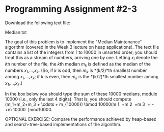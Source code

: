 # Programming Assignment #2-3

Download the following text file:

Median.txt

The goal of this problem is to implement the "Median Maintenance" algorithm (covered in the Week 3 lecture on heap applications). The text file contains a list of the integers from 1 to 10000 in unsorted order; you should treat this as a stream of numbers, arriving one by one. Letting *x*<sub>*i*</sub> denote the *i*th number of the file, the *k*th median *m*<sub>*k*</sub> is defined as the median of the numbers *x*<sub>*1*</sub>,...,*x*<sub>*k*</sub>. (So, if *k* is odd, then *m*<sub>*k*</sub> is *(k/2)*th smallest number among *x*<sub>*1*</sub>,...,*x*<sub>*k*</sub>; if *k* is even, then *m*<sub>*k*</sub> is the *(k/2)*th smallest number among *x*<sub>*1*</sub>,...,*x*<sub>*k*</sub>.)

In the box below you should type the sum of these 10000 medians, modulo 10000 (i.e., only the last 4 digits). That is, you should compute (m_1+m_2+m_3 + \cdots + m_{10000}) \bmod 10000(m
1
​
 +m
2
​
 +m 
3
​
 +⋯+m
10000
​
 )mod10000.

OPTIONAL EXERCISE: Compare the performance achieved by heap-based and search-tree-based implementations of the algorithm.
